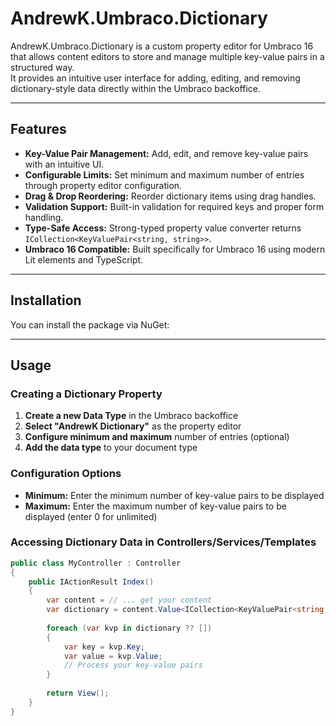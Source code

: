 # AndrewK.Umbraco.Dictionary

AndrewK.Umbraco.Dictionary is a custom property editor for Umbraco 16 that allows content editors to store and manage multiple key-value pairs in a structured way.  
It provides an intuitive user interface for adding, editing, and removing dictionary-style data directly within the Umbraco backoffice.

---

## Features

- **Key-Value Pair Management:** Add, edit, and remove key-value pairs with an intuitive UI.
- **Configurable Limits:** Set minimum and maximum number of entries through property editor configuration.
- **Drag & Drop Reordering:** Reorder dictionary items using drag handles.
- **Validation Support:** Built-in validation for required keys and proper form handling.
- **Type-Safe Access:** Strong-typed property value converter returns `ICollection<KeyValuePair<string, string>>`.
- **Umbraco 16 Compatible:** Built specifically for Umbraco 16 using modern Lit elements and TypeScript.

---

## Installation

You can install the package via NuGet:

---

## Usage

### Creating a Dictionary Property

1. **Create a new Data Type** in the Umbraco backoffice
2. **Select "AndrewK Dictionary"** as the property editor
3. **Configure minimum and maximum** number of entries (optional)
4. **Add the data type** to your document type

### Configuration Options

- **Minimum:** Enter the minimum number of key-value pairs to be displayed
- **Maximum:** Enter the maximum number of key-value pairs to be displayed (enter 0 for unlimited)

### Accessing Dictionary Data in Controllers/Services/Templates

```csharp
public class MyController : Controller
{
    public IActionResult Index()
    {
        var content = // ... get your content
        var dictionary = content.Value<ICollection<KeyValuePair<string, string>>>("myDictionaryProperty");
        
        foreach (var kvp in dictionary ?? [])
        {
            var key = kvp.Key;
            var value = kvp.Value;
            // Process your key-value pairs
        }
        
        return View();
    }
}
```